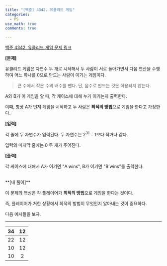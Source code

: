 ```yaml
---
title: "[백준] 4342. 유클리드 게임"
categories:
  - PS
use_math: true
comments: true

---
```


[백준 4342. 유클리드 게임 문제 링크](https://www.acmicpc.net/problem/4342)

**[문제]**

유클리드 게임은 자연수 두 개로 시작해서 두 사람이 서로 돌아가면서 다음 연산을 수행하여 어느 하나를 0으로 만드는 사람이 이기는 게임이다.

> 큰 수에서 작은 수의 배수를 뺀다. 단, 음수로 만드는 것은 허용되지 않는다.

A와 B가 이 게임을 할 때, 각 케이스에 대해 누가 이기는지 출력한다.

이때, 항상 A가 먼저 게임을 시작하고 두 사람은 **최적의 방법**으로 게임을 한다고 가정한다.

**[입력]**

각 줄에 두 자연수가 입력된다. 두 자연수는 $2^{31} - 1$보다 작거나 같다.

입력의 마지막 줄에는 0 두 개가 주어진다.

**[출력]**

각 케이스에 대해서 A가 이기면 "A wins", B가 이기면 "B wins"를 출력한다.


<br/>
**[내 풀이]**

이 문제의 핵심은 각 플레이어가 **최적의 방법**으로 게임을 한다는 것이다.

즉, 플레이어가 처한 상황에서 최적의 방법이 무엇인지 알아내는 것이 중요하다.

다음 예시들을 보자.

---

|34|12|
|:---:|:---:|
|22|12|
|10|12|
|10|2|

